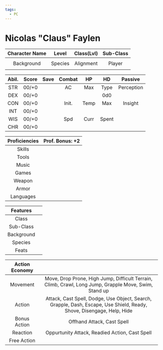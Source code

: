 ```yaml
---
tags:
  - PC
---
```


# Nicolas "Claus" Faylen

| Character Name | Level   | Class(Lvl) | Sub-Class |
| :------------: | :---:   | :--------: | :-------: |
|                |         |            |           | 
| Background     | Species | Alignment  | Player    |
|                |         |            |           | 

| Abil. | Score | Save | Combat | HP   | HD    | Passive    |
| :---: | :---: | :--: | :----: | :--: | :---: | :--------: |
| STR   | 00/+0 |      | AC     | Max  | Type  | Perception |  
| DEX   | 00/+0 |      |        |      | 0d0   |            |
| CON   | 00/+0 |      | Init.  | Temp | Max   | Insight    |
| INT   | 00/+0 |      |        |      |       |            |
| WIS   | 00/+0 |      | Spd    | Curr | Spent |            |
| CHR   | 00/+0 |      |        |      |       |            |

| Proficiencies | Prof. Bonus: +2 |
| :------------:| :-------------: |
| Skills        |                 |
| Tools         |                 |
| Music         |                 |
| Games         |                 |
| Weapon        |                 |
| Armor         |                 |
| Languages     |                 |

| Features   |      |
| :--------: | :--: |
| Class      |      |
| Sub-Class  |      |
| Background |      |
| Species    |      |
| Feats      |      |

| Action Economy |                                                                                                                       |
| :------------: | :-------------------------------------------------------------------------------------------------------------------: |
| Movement       | Move, Drop Prone, High Jump, Difficult Terrain, Climb, Crawl, Long Jump, Grapple Move, Swim, Stand up                 |
| Action         | Attack, Cast Spell, Dodge, Use Object, Search, Grapple, Dash, Escape, Use Shield, Ready, Shove, Disengage, Help, Hide |
| Bonus Action   | Offhand Attack, Cast Spell                                                                                            |
| Reaction       | Oppurtunity Attack, Readied Action, Cast Spell                                                                        |
| Free Action    |                                                                                                                       |
